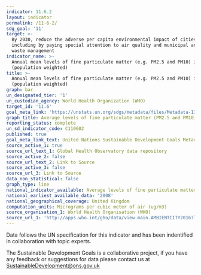 ```yaml
---
indicator: 11.6.2
layout: indicator
permalink: /11-6-2/
sdg_goal: '11'
target: >-
  By 2030, reduce the adverse per capita environmental impact of cities,
  including by paying special attention to air quality and municipal and other
  waste management
indicator_name: >-
  Annual mean levels of fine particulate matter (e.g. PM2.5 and PM10) in cities
  (population weighted)
title: >-
  Annual mean levels of fine particulate matter (e.g. PM2.5 and PM10) in cities
  (population weighted)
graph: bar
un_designated_tier: '1'
un_custodian_agency: World Health Organization (WHO)
target_id: '11.6'
goal_meta_link: 'https://unstats.un.org/sdgs/metadata/files/Metadata-11-06-02.pdf'
graph_title: Average levels of fine particulate matter (PM2.5 and PM10) in towns and cities
reporting_status: complete
un_sd_indicator_code: C110602
published: true
goal_meta_link_text: United Nations Sustainable Development Goals Metadata (pdf 211kB)
source_active_1: true
source_url_text_1: Global Health Observatory data repository
source_active_2: false
source_url_text_2: Link to Source
source_active_3: false
source_url_3: Link to Source
data_non_statistical: false
graph_type: line
national_indicator_available: Average levels of fine particulate matter (PM2.5 and PM10) in towns and cities
national_earliest_available_data: '2008'
national_geographical_coverage: United Kingdom
computation_units: Micrograms per cubic meter of air (ug/m3)
source_organisation_1: World Health Organisation (WHO)
source_url_1: 'http://apps.who.int/gho/data/view.main.AMBIENTCITY2016?lang=en'
---
```

Data follows the UN specification for this indicator and has been indentified in collaboration with topic experts.

The Sustainable Development Goals is a collaborative project, if you have any feedback or suggestions for data please contact us at <SustainableDevelopment@ons.gov.uk>  
